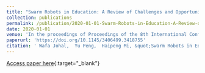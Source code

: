 ```yaml
---
title: "Swarm Robots in Education: A Review of Challenges and Opportunities"
collection: publications
permalink: /publication/2020-01-01-Swarm-Robots-in-Education-A-Review-of-Challenges-and-Opportunities
date: 2020-01-01
venue: 'In the proceedings of Proceedings of the 8th International Conference on Human-Agent Interaction'
paperurl: 'https://doi.org/10.1145/3406499.3418755'
citation: ' Wafa Johal,  Yu Peng,  Haipeng Mi, &quot;Swarm Robots in Education: A Review of Challenges and Opportunities.&quot; In the proceedings of Proceedings of the 8th International Conference on Human-Agent Interaction, 2020.'
---
```

[Access paper here](https://doi.org/10.1145/3406499.3418755){:target="_blank"}
